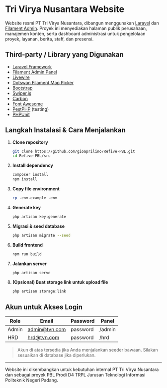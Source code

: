 # Tri Virya Nusantara Website

Website resmi PT Tri Virya Nusantara, dibangun menggunakan [Laravel](https://laravel.com/) dan [Filament Admin](https://filamentphp.com/). Proyek ini menyediakan halaman publik perusahaan, manajemen konten, serta dashboard administrasi untuk pengelolaan proyek, layanan, berita, staff, dan presensi.

## Third-party / Library yang Digunakan

- [Laravel Framework](https://laravel.com/)
- [Filament Admin Panel](https://filamentphp.com/)
- [Livewire](https://livewire.laravel.com/)
- [Dotswan Filament Map Picker](https://filamentphp.com/plugins/dotswan-map-picker)
- [Bootstrap](https://getbootstrap.com/)
- [Swiper.js](https://swiperjs.com/)
- [Carbon](https://carbon.nesbot.com/)
- [Font Awesome](https://fontawesome.com/)
- [PestPHP](https://pestphp.com/) (testing)
- [PHPUnit](https://phpunit.de/)

## Langkah Instalasi & Cara Menjalankan

1. **Clone repository**
   ```sh
   git clone https://github.com/gioaprilino/Refive-PBL.git
   cd Refive-PBL/src
   ```

2. **Install dependency**
   ```sh
   composer install
   npm install
   ```

3. **Copy file environment**
   ```sh
   cp .env.example .env
   ```

4. **Generate key**
   ```sh
   php artisan key:generate
   ```

5. **Migrasi & seed database**
   ```sh
   php artisan migrate --seed
   ```

6. **Build frontend**
   ```sh
   npm run build
   ```

7. **Jalankan server**
   ```sh
   php artisan serve
   ```

8. **(Opsional) Buat storage link untuk upload file**
   ```sh
   php artisan storage:link
   ```

## Akun untuk Akses Login

| Role   | Email              | Password   | Panel      |
|--------|--------------------|------------|------------|
| Admin  | admin@tvn.com      | password   | /admin     |
| HRD    | hrd@tvn.com        | password   | /hrd       |

> Akun di atas tersedia jika Anda menjalankan seeder bawaan. Silakan sesuaikan di database jika diperlukan.

---

Website ini dikembangkan untuk kebutuhan internal PT Tri Virya Nusantara dan sebagai proyek PBL Prodi D4 TRPL Jurusan Teknologi Informasi Politeknik Negeri Padang.
